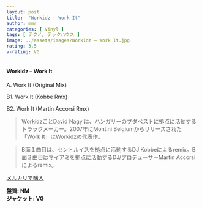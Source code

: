```yaml
---
layout: post
title:  "Workidz – Work It"
author: mmr
categories: [ Vinyl ]
tags: [ テクノ, テックハウス ]
image: ../assets/images/Workidz – Work It.jpg
rating: 3.5
v-rating: VG
---
```


#### Workidz – Work It

A. Work It (Original Mix)

B1. Work It (Kobbe Rmx) 

B2. Work It (Martin Accorsi Rmx) 
 
> WorkidzことDavid Nagy は、ハンガリーのブダペストに拠点に活動するトラックメーカー。2007年にMontini Belgiumからリリースされた「Work It」はWorkidzの代表作。

> B面１曲目は、セントルイスを拠点に活動するDJ Kobbeによるremix。B面２曲目はマイアミを拠点に活動するDJ/プロデューサーMartin Accorsiによるremix。

[メルカリで購入](https://jp.mercari.com/item/m40800419053)

<div class="mt-4 mb-4 d-flex align-items-center">
<strong class="mr-1">盤質: NM</strong>
</div>
<div class="mt-4 mb-4 d-flex align-items-center">
<strong class="mr-1">ジャケット: VG</strong>
</div>
